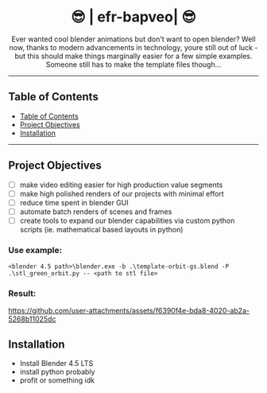 <h1 align="center">😎 | efr-bapveo| 😎</h1>

<p align="center">
  Ever wanted cool blender animations but don't want to open blender?  Well now, thanks to modern advancements in technology, youre still out of luck - but this should make things marginally easier for a few simple examples.  Someone still has to make the template files though...
</p>

---

## Table of Contents

- [Table of Contents](#table-of-contents)
- [Project Objectives](#project-objectives)
- [Installation](#installation)

---

## Project Objectives
- [ ] make video editing easier for high production value segments
- [ ] make high polished renders of our projects with minimal effort
- [ ] reduce time spent in blender GUI
- [ ] automate batch renders of scenes and frames
- [ ] create tools to expand our blender capabilities via custom python scripts (ie. mathematical based layouts in python)

### Use example:
`<blender 4.5 path>\blender.exe -b .\template-orbit-gs.blend -P .\stl_green_orbit.py -- <path to stl file>`
### Result:

https://github.com/user-attachments/assets/f6390f4e-bda8-4020-ab2a-5268b11025dc

## Installation
- Install Blender 4.5 LTS
- install python probably
- profit or something idk
